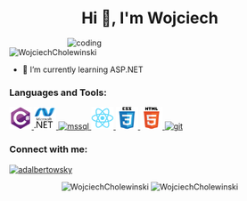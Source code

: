 <h1 align="center">Hi 👋, I'm Wojciech</h1>
<img align="right" alt="coding" width="400" src="https://user-images.githubusercontent.com/55389276/140866485-8fb1c876-9a8f-4d6a-98dc-08c4981eaf70.gif">
<p align="left"> <img src="https://komarev.com/ghpvc/?username=WojciechCholewinski&label=Profile%20views&color=9b4993&style=plastic" alt="WojciechCholewinski" /> </p>
 
- 🌱 I’m currently learning ASP.NET
<!-- ☕ one who doesn't like coffee
- ⚡ fun fuct: i know all the memes-->

<h3 align="left">Languages and Tools:</h3>
<p align="left"> 
<a href="https://www.w3schools.com/cs/" target="_blank" rel="noreferrer"> <img src="https://raw.githubusercontent.com/devicons/devicon/master/icons/csharp/csharp-original.svg" alt="csharp" width="40" height="40"/> </a> 
<a href="https://dotnet.microsoft.com/" target="_blank" rel="noreferrer"> <img src="https://raw.githubusercontent.com/devicons/devicon/master/icons/dot-net/dot-net-original-wordmark.svg" alt="dotnet" width="40" height="40"/> </a> 
<a href="https://www.microsoft.com/en-us/sql-server" target="_blank" rel="noreferrer"> <img src="https://www.svgrepo.com/show/303229/microsoft-sql-server-logo.svg" alt="mssql" width="40" height="40"/> </a> 
<a href="https://react.dev/" target="_blank" rel="noreferrer"> <img src="https://raw.githubusercontent.com/devicons/devicon/master/icons/react/react-original.svg" alt="react" width="40" height="40"/> </a>
<a href="https://www.w3schools.com/css/" target="_blank" rel="noreferrer"> <img src="https://raw.githubusercontent.com/devicons/devicon/master/icons/css3/css3-original-wordmark.svg" alt="css3" width="40" height="40"/> </a> 
<a href="https://www.w3.org/html/" target="_blank" rel="noreferrer"> <img src="https://raw.githubusercontent.com/devicons/devicon/master/icons/html5/html5-original-wordmark.svg" alt="html5" width="40" height="40"/> </a>
<a href="https://git-scm.com/" target="_blank" rel="noreferrer"> <img src="https://www.vectorlogo.zone/logos/git-scm/git-scm-icon.svg" alt="git" width="40" height="40"/> </a> 
</p>
<h3 align="left">Connect with me:</h3>
<p align="left">
<a href="https://www.instagram.com/adalbertowsky" target="blank"><img align="center" src="https://raw.githubusercontent.com/rahuldkjain/github-profile-readme-generator/master/src/images/icons/Social/instagram.svg" alt="adalbertowsky" height="30" width="40" /></a>
</p>
<p align="center">
<img width="450" height="200" src="https://github-readme-streak-stats.herokuapp.com/?user=WojciechCholewinski&" alt="WojciechCholewinski"/>
<img width="350" height="200" src="https://github-readme-stats.vercel.app/api/top-langs/?username=WojciechCholewinski&layout=compact" alt="WojciechCholewinski"/>
</p>
